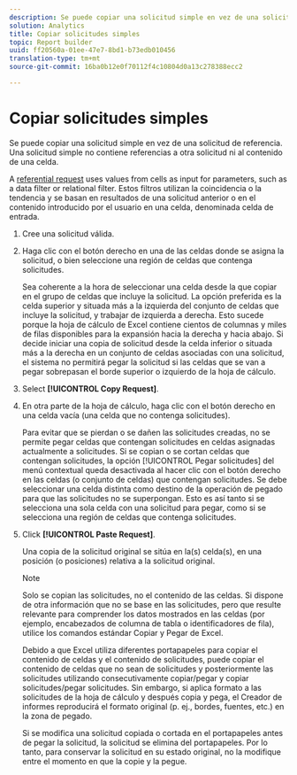 ```yaml
---
description: Se puede copiar una solicitud simple en vez de una solicitud de referencia. Una solicitud simple no contiene referencias a otra solicitud ni al contenido de una celda.
solution: Analytics
title: Copiar solicitudes simples
topic: Report builder
uuid: ff20560a-01ee-47e7-8bd1-b73edb010456
translation-type: tm+mt
source-git-commit: 16ba0b12e0f70112f4c10804d0a13c278388ecc2

---
```



# Copiar solicitudes simples

Se puede copiar una solicitud simple en vez de una solicitud de referencia. Una solicitud simple no contiene referencias a otra solicitud ni al contenido de una celda.

A [referential request](/help/analyze/report-builder/manage-requests/c-copy-requests/t-copy-referential-requests.md) uses values from cells as input for parameters, such as a data filter or relational filter. Estos filtros utilizan la coincidencia o la tendencia y se basan en resultados de una solicitud anterior o en el contenido introducido por el usuario en una celda, denominada celda de entrada. 
1. Cree una solicitud válida.
1. Haga clic con el botón derecho en una de las celdas donde se asigna la solicitud, o bien seleccione una región de celdas que contenga solicitudes.

   Sea coherente a la hora de seleccionar una celda desde la que copiar en el grupo de celdas que incluye la solicitud. La opción preferida es la celda superior y situada más a la izquierda del conjunto de celdas que incluye la solicitud, y trabajar de izquierda a derecha. Esto sucede porque la hoja de cálculo de Excel contiene cientos de columnas y miles de filas disponibles para la expansión hacia la derecha y hacia abajo. Si decide iniciar una copia de solicitud desde la celda inferior o situada más a la derecha en un conjunto de celdas asociadas con una solicitud, el sistema no permitirá pegar la solicitud si las celdas que se van a pegar sobrepasan el borde superior o izquierdo de la hoja de cálculo.
1. Select **[!UICONTROL Copy Request]**.
1. En otra parte de la hoja de cálculo, haga clic con el botón derecho en una celda vacía (una celda que no contenga solicitudes).

   Para evitar que se pierdan o se dañen las solicitudes creadas, no se permite pegar celdas que contengan solicitudes en celdas asignadas actualmente a solicitudes. Si se copian o se cortan celdas que contengan solicitudes, la opción [!UICONTROL Pegar solicitudes] del menú contextual queda desactivada al hacer clic con el botón derecho en las celdas (o conjunto de celdas) que contengan solicitudes. Se debe seleccionar una celda distinta como destino de la operación de pegado para que las solicitudes no se superpongan. Esto es así tanto si se selecciona una sola celda con una solicitud para pegar, como si se selecciona una región de celdas que contenga solicitudes.
1. Click **[!UICONTROL Paste Request]**.

   Una copia de la solicitud original se sitúa en la(s) celda(s), en una posición (o posiciones) relativa a la solicitud original.

   >[!NOTE]
   >
   >Solo se copian las solicitudes, no el contenido de las celdas. Si dispone de otra información que no se base en las solicitudes, pero que resulte relevante para comprender los datos mostrados en las celdas (por ejemplo, encabezados de columna de tabla o identificadores de fila), utilice los comandos estándar Copiar y Pegar de Excel.

   Debido a que Excel utiliza diferentes portapapeles para copiar el contenido de celdas y el contenido de solicitudes, puede copiar el contenido de celdas que no sean de solicitudes y posteriormente las solicitudes utilizando consecutivamente copiar/pegar y copiar solicitudes/pegar solicitudes. Sin embargo, si aplica formato a las solicitudes de la hoja de cálculo y después copia y pega, el Creador de informes reproducirá el formato original (p. ej., bordes, fuentes, etc.) en la zona de pegado.

   Si se modifica una solicitud copiada o cortada en el portapapeles antes de pegar la solicitud, la solicitud se elimina del portapapeles. Por lo tanto, para conservar la solicitud en su estado original, no la modifique entre el momento en que la copie y la pegue.

